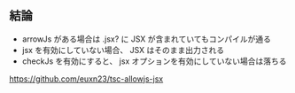 ## 結論

- arrowJs がある場合は .jsx? に JSX が含まれていてもコンパイルが通る
- jsx を有効にしていない場合、 JSX はそのまま出力される
- checkJs を有効にすると、 jsx オプションを有効にしていない場合は落ちる

https://github.com/euxn23/tsc-allowjs-jsx
